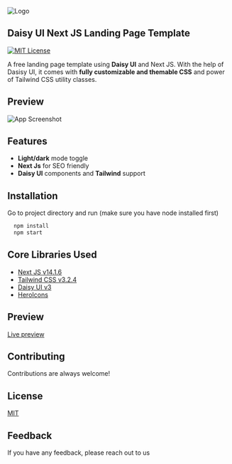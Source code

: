 
![Logo](https://ik.imagekit.io/vu5t8xb15vzcx/tr:h-100/M_akhjB4K1-.png?ik-sdk-version=javascript-1.4.3&updatedAt=1677436748377)

## Daisy UI Next JS Landing Page Template 
[![MIT License](https://img.shields.io/badge/License-MIT-green.svg)](https://choosealicense.com/licenses/mit/)

A free landing page template using **Daisy UI** and Next JS. With the help of Dasisy UI, it comes with **fully customizable and themable CSS** and power of Tailwind CSS utility classes.


## Preview

<!-- [Live preview](https://daisyui-nextjs-landing-page.vercel.app/) -->


![App Screenshot](https://ik.imagekit.io/vu5t8xb15vzcx/Screenshot_2023-02-27_at_12.08.40_AM_rXhphy-m8.png?ik-sdk-version=javascript-1.4.3&updatedAt=1677436733271)




## Features

- **Light/dark** mode toggle
- **Next Js** for SEO friendly
- **Daisy UI** components and **Tailwind** support


## Installation

Go to project directory and run (make sure you have node installed first)

```bash
  npm install
  npm start
```
    
## Core Libraries Used

- [Next JS v14.1.6](https://reactjs.org/)
- [Tailwind CSS v3.2.4](https://tailwindcss.com/)
- [Daisy UI v3](https://daisyui.com/)
- [HeroIcons](https://heroicons.com/)



## Preview

[Live preview](https://daisyui-nextjs-landing-page.vercel.app/)


## Contributing

Contributions are always welcome!

## License

[MIT](https://choosealicense.com/licenses/mit/)

## Feedback

If you have any feedback, please reach out to us

